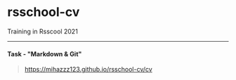 # rsschool-cv
Training in Rsscool 2021
***

#### Task - "Markdown & Git"
> https://mihazzz123.github.io/rsschool-cv/cv